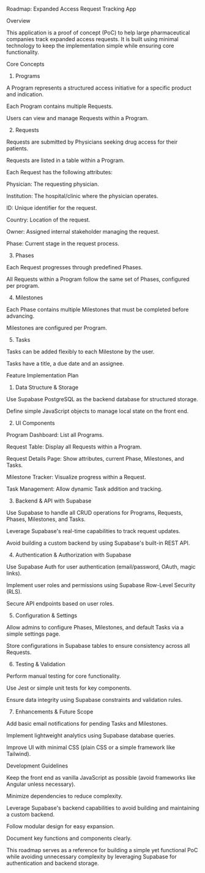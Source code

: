 Roadmap: Expanded Access Request Tracking App

Overview

This application is a proof of concept (PoC) to help large pharmaceutical companies track expanded access requests. It is built using minimal technology to keep the implementation simple while ensuring core functionality.

Core Concepts

1. Programs

A Program represents a structured access initiative for a specific product and indication.

Each Program contains multiple Requests.

Users can view and manage Requests within a Program.

2. Requests

Requests are submitted by Physicians seeking drug access for their patients.

Requests are listed in a table within a Program.

Each Request has the following attributes:

Physician: The requesting physician.

Institution: The hospital/clinic where the physician operates.

ID: Unique identifier for the request.

Country: Location of the request.

Owner: Assigned internal stakeholder managing the request.

Phase: Current stage in the request process.

3. Phases

Each Request progresses through predefined Phases.

All Requests within a Program follow the same set of Phases, configured per program.

4. Milestones

Each Phase contains multiple Milestones that must be completed before advancing.

Milestones are configured per Program.

5. Tasks

Tasks can be added flexibly to each Milestone by the user.

Tasks have a title, a due date and an assignee.

Feature Implementation Plan

1. Data Structure & Storage

Use Supabase PostgreSQL as the backend database for structured storage.

Define simple JavaScript objects to manage local state on the front end.

2. UI Components

Program Dashboard: List all Programs.

Request Table: Display all Requests within a Program.

Request Details Page: Show attributes, current Phase, Milestones, and Tasks.

Milestone Tracker: Visualize progress within a Request.

Task Management: Allow dynamic Task addition and tracking.

3. Backend & API with Supabase

Use Supabase to handle all CRUD operations for Programs, Requests, Phases, Milestones, and Tasks.

Leverage Supabase's real-time capabilities to track request updates.

Avoid building a custom backend by using Supabase's built-in REST API.

4. Authentication & Authorization with Supabase

Use Supabase Auth for user authentication (email/password, OAuth, magic links).

Implement user roles and permissions using Supabase Row-Level Security (RLS).

Secure API endpoints based on user roles.

5. Configuration & Settings

Allow admins to configure Phases, Milestones, and default Tasks via a simple settings page.

Store configurations in Supabase tables to ensure consistency across all Requests.

6. Testing & Validation

Perform manual testing for core functionality.

Use Jest or simple unit tests for key components.

Ensure data integrity using Supabase constraints and validation rules.

7. Enhancements & Future Scope

Add basic email notifications for pending Tasks and Milestones.

Implement lightweight analytics using Supabase database queries.

Improve UI with minimal CSS (plain CSS or a simple framework like Tailwind).

Development Guidelines

Keep the front end as vanilla JavaScript as possible (avoid frameworks like Angular unless necessary).

Minimize dependencies to reduce complexity.

Leverage Supabase's backend capabilities to avoid building and maintaining a custom backend.

Follow modular design for easy expansion.

Document key functions and components clearly.

This roadmap serves as a reference for building a simple yet functional PoC while avoiding unnecessary complexity by leveraging Supabase for authentication and backend storage.


